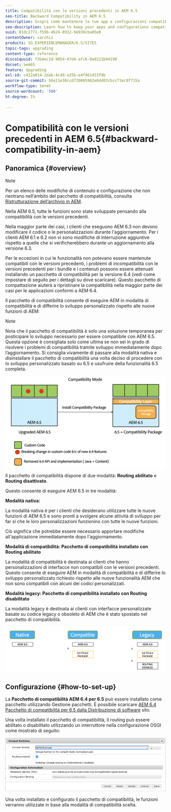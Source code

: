 ```yaml
---
title: Compatibilità con le versioni precedenti in AEM 6.5
seo-title: Backward Compatibility in AEM 6.5
description: Scopri come mantenere le tue app e configurazioni compatibili con AEM 6.5
seo-description: Learn how to keep your apps and configurations compatible with AEM 6.5
uuid: 81dc2771-f59b-4b24-8932-9e938cba05e0
contentOwner: sarchiz
products: SG_EXPERIENCEMANAGER/6.5/SITES
topic-tags: upgrading
content-type: reference
discoiquuid: f3b4ec1d-9054-47d4-afcb-0a0121b94190
docset: aem65
feature: Upgrading
exl-id: c432a014-2dab-4c49-a25b-e4f461d13f9b
source-git-commit: 50a11e30ccd720065962e8dd03cbcc71ec9f715a
workflow-type: tm+mt
source-wordcount: '500'
ht-degree: 1%

---
```


# Compatibilità con le versioni precedenti in AEM 6.5{#backward-compatibility-in-aem}

## Panoramica {#overview}

>[!NOTE]
>
>Per un elenco delle modifiche di contenuto e configurazione che non rientrano nell’ambito del pacchetto di compatibilità, consulta [Ristrutturazione dell’archivio in AEM](/help/sites-deploying/repository-restructuring.md).

Nella AEM 6.5, tutte le funzioni sono state sviluppate pensando alla compatibilità con le versioni precedenti.

Nella maggior parte dei casi, i clienti che eseguono AEM 6.3 non devono modificare il codice o le personalizzazioni durante l&#39;aggiornamento. Per i clienti AEM 6.1 e 6.2 non vi sono modifiche di interruzione aggiuntive rispetto a quelle che si verificherebbero durante un aggiornamento alla versione 6.3.

Per le eccezioni in cui le funzionalità non potevano essere mantenute compatibili con le versioni precedenti, i problemi di incompatibilità con le versioni precedenti per i bundle e i contenuti possono essere attenuati installando un pacchetto di compatibilità per la versione 6.4 (vedi come impostare di seguito per i dettagli su dove scaricare). Questo pacchetto di compattazione aiuterà a ripristinare la compatibilità nella maggior parte dei casi per le applicazioni conformi a AEM 6.4.

Il pacchetto di compatibilità consente di eseguire AEM in modalità di compatibilità e di differire lo sviluppo personalizzato rispetto alle nuove funzioni di AEM:

>[!NOTE]
>
>Nota che il pacchetto di compatibilità è solo una soluzione temporanea per posticipare lo sviluppo necessario per essere compatibile con AEM 6.5. Questa opzione è consigliata solo come ultima se non sei in grado di risolvere i problemi di compatibilità tramite sviluppo immediatamente dopo l’aggiornamento. Si consiglia vivamente di passare alla modalità nativa e disinstallare il pacchetto di compatibilità una volta deciso di procedere con lo sviluppo personalizzato basato su 6.5 e usufruire della funzionalità 6.5 completa.

![sasso](assets/sase.png)

Il pacchetto di compatibilità dispone di due modalità: **Routing abilitato** e **Routing disattivato**.

Questo consente di eseguire AEM 6.5 in tre modalità:

**Modalità nativa:**

La modalità nativa è per i clienti che desiderano utilizzare tutte le nuove funzioni di AEM 6.5 e sono pronti a svolgere alcune attività di sviluppo per far sì che le loro personalizzazioni funzionino con tutte le nuove funzioni.

Ciò significa che potrebbe essere necessario apportare modifiche all&#39;applicazione immediatamente dopo l&#39;aggiornamento.

**Modalità di compatibilità: Pacchetto di compatibilità installato con Routing abilitato**

La modalità di compatibilità è destinata ai clienti che hanno personalizzazioni di interfacce non compatibili con le versioni precedenti. Questo consente di eseguire AEM in modalità di compatibilità e di differire lo sviluppo personalizzato richiesto rispetto alle nuove funzionalità AEM che non sono compatibili con alcuni dei codici personalizzati.

**Modalità legacy: Pacchetto di compatibilità installato con Routing disabilitato**

La modalità legacy è destinata ai clienti con interfacce personalizzate basate su codice legacy o obsoleto di AEM che è stato spostato nel pacchetto di compatibilità.

![sapone](assets/sapte.png)

## Configurazione {#how-to-set-up}

La **Pacchetto di compatibilità AEM 6.4 per 6.5** può essere installato come pacchetto utilizzando Gestione pacchetti. È possibile scaricare [AEM 6.4 Pacchetto di compatibilità per 6.5 dalla Distribuzione di software](https://experience.adobe.com/#/downloads/content/software-distribution/en/aem.html?fulltext=compat*&amp;orderby=%40jcr%3Acontent%2Fjcr%3AlastModified&amp;orderby.sort=desc&amp;layout=list&amp;p.offset=0&amp;p.limit=20&amp;package=%2Fcontent%2Fsoftware-distribution%2Fen%2Fdetails.html%2Fcontent%2Fdam%2Faem%2Fpublic%2Fadobe%2Fpackages%2Fcq650%2Fcompatpack%2Faem-compat-cq65-to-cq64) sito.

Una volta installato il pacchetto di compatibilità, il routing può essere abilitato o disabilitato utilizzando un interruttore nella configurazione OSGI come mostrato di seguito:

![Interruttori](assets/compat-switches.png)

Una volta installato e configurato il pacchetto di compatibilità, le funzioni verranno utilizzate in base alla modalità di compatibilità scelta.
